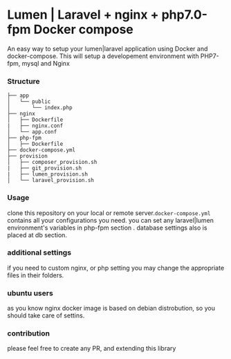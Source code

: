 # Lumen | Laravel + nginx + php7.0-fpm Docker compose

An easy way to setup your lumen|laravel application using Docker and docker-compose. This will setup a developement environment with PHP7-fpm, mysql and Nginx

### Structure
~~~
├── app
│   └── public
│       └── index.php
├── nginx
│   ├── Dockerfile
|   ├── nginx.conf
│   └── app.conf
├── php-fpm
│   ├── Dockerfile
├── docker-compose.yml
├── provision
│   ├── composer_provision.sh
|   ├── git_provision.sh
|   ├── lumen_provision.sh
│   └── laravel_provision.sh
~~~
### Usage
clone this repository on your local or remote server.`docker-compose.yml` contains all your configurations you need.
you can set any laravel|lumen environment's variables in php-fpm section . database settings also is placed at db section.

### additional settings 
if you need to custom nginx, or php setting you may change the appropriate files in their folders.

### ubuntu users 
as you know nginx docker image is based on debian distrobution, so you should take care of settins.

### contribution
please feel free to create any PR, and extending this library


